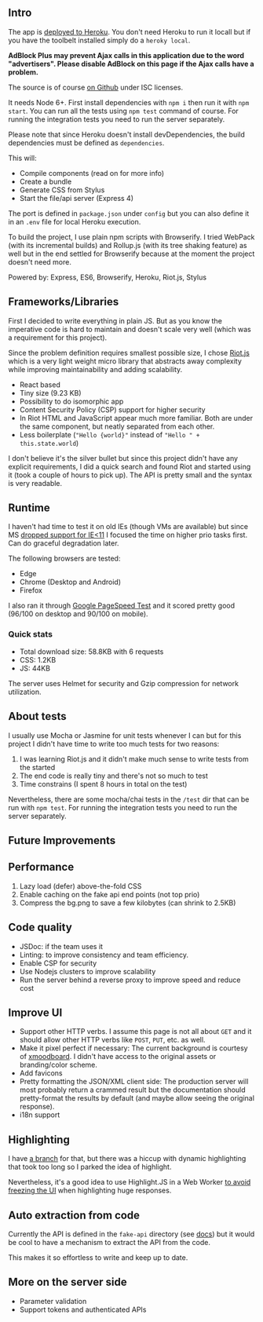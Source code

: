 Intro
-----

The app is [deployed to Heroku](https://rugged-sequoia-84926.herokuapp.com/).
You don't need Heroku to run it locall but if you have the toolbelt installed
simply do a `heroky local`.

**AdBlock Plus may prevent Ajax calls in this application due to the word "advertisers".
Please disable AdBlock on this page if the Ajax calls have a problem.**

The source is of course [on Github](https://github.com/userpixel/spt-11) under ISC licenses.

It needs Node 6+. First install dependencies with `npm i`
then run it with `npm start`. You can run all the tests using `npm test`
command of course. For running the integration tests you need
to run the server separately.

Please note that since Heroku doesn't install
devDependencies, the build dependencies must be defined as `dependencies`.

This will:

* Compile components (read on for more info)
* Create a bundle
* Generate CSS from Stylus
* Start the file/api server (Express 4)

The port is defined in `package.json` under `config` but you can also define it
in an `.env` file for local Heroku execution.

To build the project,
I use plain npm scripts with Browserify. I tried WebPack
(with its incremental builds) and Rollup.js
(with its tree shaking feature) as well
but in the end settled for Browserify because at the moment the project doesn't
need more.

Powered by: Express, ES6, Browserify, Heroku, Riot.js, Stylus

Frameworks/Libraries
--------------------

First I decided to write everything in plain JS. But as you know the
imperative code is hard to maintain and doesn't scale very well (which was
a requirement for this project).

Since the problem definition requires smallest possible size, I chose
[Riot.js](http://riotjs.com/) which is a very light weight micro library that
abstracts away complexity while improving maintainability and adding scalability.

* React based
* Tiny size (9.23 KB)
* Possibility to do isomorphic app
* Content Security Policy (CSP) support for higher security
* In Riot HTML and JavaScript appear much more familiar. Both are under the same
component, but neatly separated from each other.
* Less boilerplate (`"Hello {world}"` instead of `"Hello " + this.state.world`)

I don't believe it's the silver bullet but since this project didn't have any
explicit requirements, I did a quick
search and found Riot and started using it (took a couple of hours to pick up).
The API is pretty small and the syntax is very readable.

## Runtime

I haven't had time to test it on old IEs (though VMs are available) but since MS
[dropped support for IE<11](https://www.microsoft.com/en-us/WindowsForBusiness/End-of-IE-support)
I focused the time on higher prio tasks first. Can do graceful degradation later.

The following browsers are tested:

* Edge
* Chrome (Desktop and Android)
* Firefox

I also ran it through [Google PageSpeed Test](https://developers.google.com/speed/pagespeed/insights/?url=https%3A%2F%2Fdazzling-mammoth-cave-57798.herokuapp.com%2F)
and it scored pretty good (96/100 on desktop and 90/100 on mobile).

### Quick stats

* Total download size: 58.8KB with 6 requests
* CSS: 1.2KB
* JS: 44KB

The server uses Helmet for security and Gzip compression for network utilization.

## About tests

I usually use Mocha or Jasmine for unit tests whenever I can but for this project
I didn't have time to write too much tests for two reasons:

1. I was learning Riot.js and it didn't make much sense to write tests from the started
2. The end code is really tiny and there's not so much to test
3. Time constrains (I spent 8 hours in total on the test)

Nevertheless, there are some mocha/chai tests in the `/test` dir that
can be run with `npm test`. For running the integration tests you need
to run the server separately.

Future Improvements
-------------------

## Performance

1. Lazy load (defer) above-the-fold CSS
2. Enable caching on the fake api end points (not top prio)
3. Compress the bg.png to save a few kilobytes (can shrink to 2.5KB)

## Code quality

* JSDoc: if the team uses it
* Linting: to improve consistency and team efficiency.
* Enable CSP for security
* Use Nodejs clusters to improve scalability
* Run the server behind a reverse proxy to improve speed and reduce cost

## Improve UI

* Support other HTTP verbs. I assume this page is not all about `GET` and it should allow other
HTTP verbs like `POST`, `PUT`, etc. as well.
* Make it pixel perfect if necessary: The current background is courtesy of
[xmoodboard](http://xmoodboard.tumblr.com/post/120765332819).
I didn't have access to the original assets or branding/color scheme.
* Add favicons
* Pretty formatting the JSON/XML client side: The production server will most probably return a crammed result but the
documentation should pretty-format the results by default (and maybe allow
seeing the original response).
* i18n support

## Highlighting

I have [a branch](https://github.com/userpixel/spt-11/tree/highlight.js) for that,
but there was a hiccup with dynamic highlighting that took too long
so I parked the idea of highlight.

Nevertheless, it's a good idea to use Highlight.JS in a Web Worker
[to avoid freezing the UI](https://highlightjs.org/usage/)
when highlighting huge responses.

## Auto extraction from code

Currently the API is defined in the `fake-api` directory
(see [docs](https://github.com/userpixel/spt-11/blob/master/fake-api/README.md))
but it would be cool to have a mechanism to extract the API from the code.

This makes it so effortless to write and keep up to date.

## More on the server side

* Parameter validation
* Support tokens and authenticated APIs
